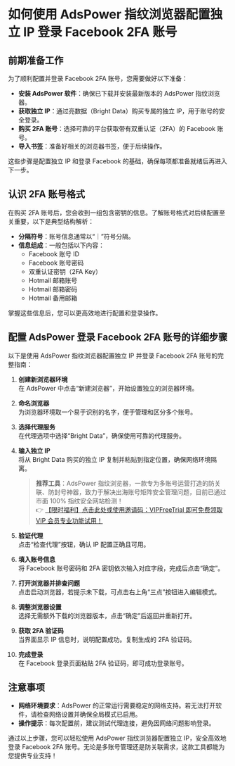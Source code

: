 # 如何使用 AdsPower 指纹浏览器配置独立 IP 登录 Facebook 2FA 账号

## 前期准备工作

为了顺利配置并登录 Facebook 2FA 账号，您需要做好以下准备：

- **安装 AdsPower 软件**：确保已下载并安装最新版本的 AdsPower 指纹浏览器。
- **获取独立 IP**：通过亮数据（Bright Data）购买专属的独立 IP，用于账号的安全登录。
- **购买 2FA 账号**：选择可靠的平台获取带有双重认证（2FA）的 Facebook 账号。
- **导入书签**：准备好相关的浏览器书签，便于后续操作。

这些步骤是配置独立 IP 和登录 Facebook 的基础，确保每项都准备就绪后再进入下一步。

## 认识 2FA 账号格式

在购买 2FA 账号后，您会收到一组包含密钥的信息。了解账号格式对后续配置至关重要，以下是典型结构解析：

- **分隔符号**：账号信息通常以“｜”符号分隔。
- **信息组成**：一般包括以下内容：
  - Facebook 账号 ID
  - Facebook 账号密码
  - 双重认证密钥（2FA Key）
  - Hotmail 邮箱账号
  - Hotmail 邮箱密码
  - Hotmail 备用邮箱

掌握这些信息后，您可以更高效地进行配置和登录操作。

## 配置 AdsPower 登录 Facebook 2FA 账号的详细步骤

以下是使用 AdsPower 指纹浏览器配置独立 IP 并登录 Facebook 2FA 账号的完整指南：

1. **创建新浏览器环境**  
   在 AdsPower 中点击“新建浏览器”，开始设置独立的浏览器环境。

2. **命名浏览器**  
   为浏览器环境取一个易于识别的名字，便于管理和区分多个账号。

3. **选择代理服务**  
   在代理选项中选择“Bright Data”，确保使用可靠的代理服务。

4. **输入独立 IP**  
   将从 Bright Data 购买的独立 IP 复制并粘贴到指定位置，确保网络环境隔离。

   > **推荐工具**：AdsPower 指纹浏览器，一款专为多账号运营打造的防关联、防封号神器，致力于解决出海账号矩阵安全管理问题，目前已通过市面 100% 指纹安全网站检测！  
   > 👉 [【限时福利】点击此处或使用邀请码：VIPFreeTrial 即可免费领取 VIP 会员专业功能试用！](https://bit.ly/adspower_free)

5. **验证代理**  
   点击“检查代理”按钮，确认 IP 配置正确且可用。

6. **填入账号信息**  
   将 Facebook 账号密码和 2FA 密钥依次输入对应字段，完成后点击“确定”。

7. **打开浏览器并排查问题**  
   点击启动浏览器，若提示未下载，可点击右上角“三点”按钮进入编辑模式。

8. **调整浏览器设置**  
   选择无需额外下载的浏览器版本，点击“确定”后返回并重新打开。

9. **获取 2FA 验证码**  
   当界面显示 IP 信息时，说明配置成功。复制生成的 2FA 验证码。

10. **完成登录**  
    在 Facebook 登录页面粘贴 2FA 验证码，即可成功登录账号。

## 注意事项

- **网络环境要求**：AdsPower 的正常运行需要稳定的网络支持。若无法打开软件，请检查网络设置并确保全局模式已启用。
- **操作提示**：每次配置前，建议测试代理连接，避免因网络问题影响登录。

通过以上步骤，您可以轻松使用 AdsPower 指纹浏览器配置独立 IP，安全高效地登录 Facebook 2FA 账号。无论是多账号管理还是防关联需求，这款工具都能为您提供专业支持！